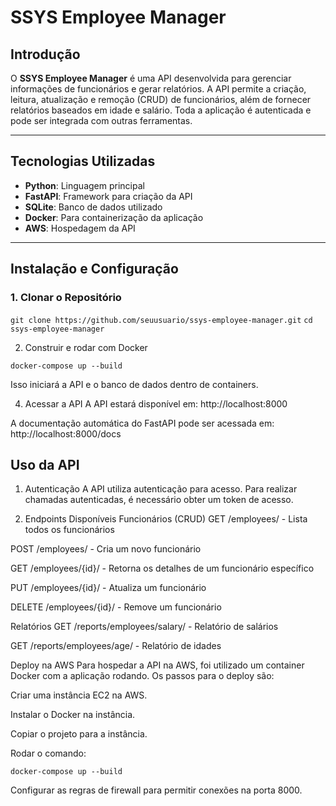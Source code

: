 # SSYS Employee Manager

## Introdução

O **SSYS Employee Manager** é uma API desenvolvida para gerenciar informações de funcionários e gerar relatórios. A API permite a criação, leitura, atualização e remoção (CRUD) de funcionários, além de fornecer relatórios baseados em idade e salário. Toda a aplicação é autenticada e pode ser integrada com outras ferramentas.

---

## Tecnologias Utilizadas

- **Python**: Linguagem principal
- **FastAPI**: Framework para criação da API
- **SQLite**: Banco de dados utilizado
- **Docker**: Para containerização da aplicação
- **AWS**: Hospedagem da API

---

## Instalação e Configuração

### 1. Clonar o Repositório

```git clone https://github.com/seuusuario/ssys-employee-manager.git```
```cd ssys-employee-manager```

2. Construir e rodar com Docker

```docker-compose up --build```

Isso iniciará a API e o banco de dados dentro de containers.

4. Acessar a API
A API estará disponível em: http://localhost:8000

A documentação automática do FastAPI pode ser acessada em: http://localhost:8000/docs

## Uso da API
1. Autenticação
A API utiliza autenticação para acesso. Para realizar chamadas autenticadas, é necessário obter um token de acesso.

2. Endpoints Disponíveis
Funcionários (CRUD)
GET /employees/ - Lista todos os funcionários

POST /employees/ - Cria um novo funcionário

GET /employees/{id}/ - Retorna os detalhes de um funcionário específico

PUT /employees/{id}/ - Atualiza um funcionário

DELETE /employees/{id}/ - Remove um funcionário

Relatórios
GET /reports/employees/salary/ - Relatório de salários

GET /reports/employees/age/ - Relatório de idades

Deploy na AWS
Para hospedar a API na AWS, foi utilizado um container Docker com a aplicação rodando. Os passos para o deploy são:

Criar uma instância EC2 na AWS.

Instalar o Docker na instância.

Copiar o projeto para a instância.

Rodar o comando:

```docker-compose up --build```

Configurar as regras de firewall para permitir conexões na porta 8000.

